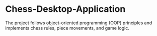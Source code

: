 # Chess-Desktop-Application
The project follows object-oriented programming (OOP) principles and implements chess rules, piece movements, and game logic.
